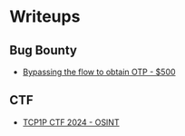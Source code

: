 # Writeups

## Bug Bounty
- [Bypassing the flow to obtain OTP - $500](bugbounty/writeup1.md)
  
## CTF
- [TCP1P CTF 2024 - OSINT](ctf/tcp1p2024-ctf/writeup1.md)
  